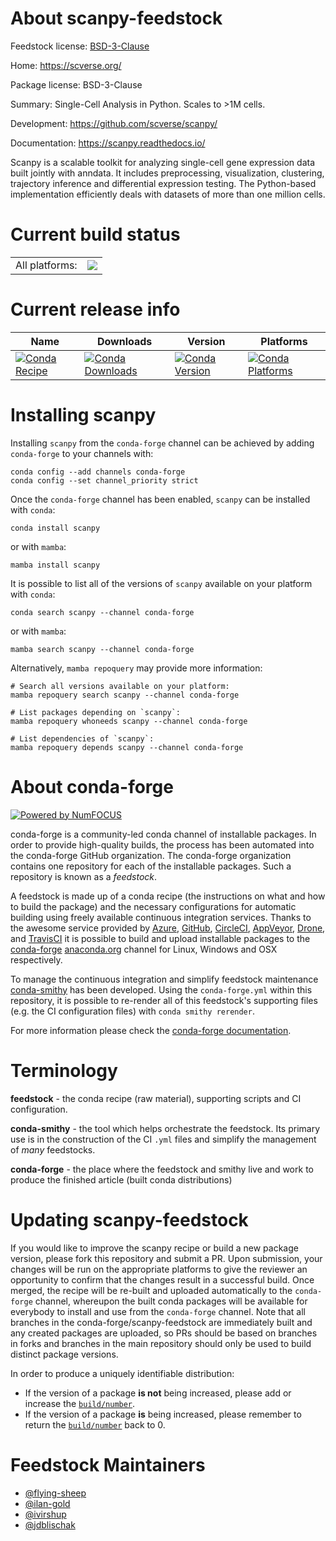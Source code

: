About scanpy-feedstock
======================

Feedstock license: [BSD-3-Clause](https://github.com/conda-forge/scanpy-feedstock/blob/main/LICENSE.txt)

Home: https://scverse.org/

Package license: BSD-3-Clause

Summary: Single-Cell Analysis in Python. Scales to >1M cells.

Development: https://github.com/scverse/scanpy/

Documentation: https://scanpy.readthedocs.io/

Scanpy is a scalable toolkit for analyzing single-cell gene expression data built jointly with anndata.
It includes preprocessing, visualization, clustering, trajectory inference and differential expression testing.
The Python-based implementation efficiently deals with datasets of more than one million cells.


Current build status
====================


<table><tr><td>All platforms:</td>
    <td>
      <a href="https://dev.azure.com/conda-forge/feedstock-builds/_build/latest?definitionId=13044&branchName=main">
        <img src="https://dev.azure.com/conda-forge/feedstock-builds/_apis/build/status/scanpy-feedstock?branchName=main">
      </a>
    </td>
  </tr>
</table>

Current release info
====================

| Name | Downloads | Version | Platforms |
| --- | --- | --- | --- |
| [![Conda Recipe](https://img.shields.io/badge/recipe-scanpy-green.svg)](https://anaconda.org/conda-forge/scanpy) | [![Conda Downloads](https://img.shields.io/conda/dn/conda-forge/scanpy.svg)](https://anaconda.org/conda-forge/scanpy) | [![Conda Version](https://img.shields.io/conda/vn/conda-forge/scanpy.svg)](https://anaconda.org/conda-forge/scanpy) | [![Conda Platforms](https://img.shields.io/conda/pn/conda-forge/scanpy.svg)](https://anaconda.org/conda-forge/scanpy) |

Installing scanpy
=================

Installing `scanpy` from the `conda-forge` channel can be achieved by adding `conda-forge` to your channels with:

```
conda config --add channels conda-forge
conda config --set channel_priority strict
```

Once the `conda-forge` channel has been enabled, `scanpy` can be installed with `conda`:

```
conda install scanpy
```

or with `mamba`:

```
mamba install scanpy
```

It is possible to list all of the versions of `scanpy` available on your platform with `conda`:

```
conda search scanpy --channel conda-forge
```

or with `mamba`:

```
mamba search scanpy --channel conda-forge
```

Alternatively, `mamba repoquery` may provide more information:

```
# Search all versions available on your platform:
mamba repoquery search scanpy --channel conda-forge

# List packages depending on `scanpy`:
mamba repoquery whoneeds scanpy --channel conda-forge

# List dependencies of `scanpy`:
mamba repoquery depends scanpy --channel conda-forge
```


About conda-forge
=================

[![Powered by
NumFOCUS](https://img.shields.io/badge/powered%20by-NumFOCUS-orange.svg?style=flat&colorA=E1523D&colorB=007D8A)](https://numfocus.org)

conda-forge is a community-led conda channel of installable packages.
In order to provide high-quality builds, the process has been automated into the
conda-forge GitHub organization. The conda-forge organization contains one repository
for each of the installable packages. Such a repository is known as a *feedstock*.

A feedstock is made up of a conda recipe (the instructions on what and how to build
the package) and the necessary configurations for automatic building using freely
available continuous integration services. Thanks to the awesome service provided by
[Azure](https://azure.microsoft.com/en-us/services/devops/), [GitHub](https://github.com/),
[CircleCI](https://circleci.com/), [AppVeyor](https://www.appveyor.com/),
[Drone](https://cloud.drone.io/welcome), and [TravisCI](https://travis-ci.com/)
it is possible to build and upload installable packages to the
[conda-forge](https://anaconda.org/conda-forge) [anaconda.org](https://anaconda.org/)
channel for Linux, Windows and OSX respectively.

To manage the continuous integration and simplify feedstock maintenance
[conda-smithy](https://github.com/conda-forge/conda-smithy) has been developed.
Using the ``conda-forge.yml`` within this repository, it is possible to re-render all of
this feedstock's supporting files (e.g. the CI configuration files) with ``conda smithy rerender``.

For more information please check the [conda-forge documentation](https://conda-forge.org/docs/).

Terminology
===========

**feedstock** - the conda recipe (raw material), supporting scripts and CI configuration.

**conda-smithy** - the tool which helps orchestrate the feedstock.
                   Its primary use is in the construction of the CI ``.yml`` files
                   and simplify the management of *many* feedstocks.

**conda-forge** - the place where the feedstock and smithy live and work to
                  produce the finished article (built conda distributions)


Updating scanpy-feedstock
=========================

If you would like to improve the scanpy recipe or build a new
package version, please fork this repository and submit a PR. Upon submission,
your changes will be run on the appropriate platforms to give the reviewer an
opportunity to confirm that the changes result in a successful build. Once
merged, the recipe will be re-built and uploaded automatically to the
`conda-forge` channel, whereupon the built conda packages will be available for
everybody to install and use from the `conda-forge` channel.
Note that all branches in the conda-forge/scanpy-feedstock are
immediately built and any created packages are uploaded, so PRs should be based
on branches in forks and branches in the main repository should only be used to
build distinct package versions.

In order to produce a uniquely identifiable distribution:
 * If the version of a package **is not** being increased, please add or increase
   the [``build/number``](https://docs.conda.io/projects/conda-build/en/latest/resources/define-metadata.html#build-number-and-string).
 * If the version of a package **is** being increased, please remember to return
   the [``build/number``](https://docs.conda.io/projects/conda-build/en/latest/resources/define-metadata.html#build-number-and-string)
   back to 0.

Feedstock Maintainers
=====================

* [@flying-sheep](https://github.com/flying-sheep/)
* [@ilan-gold](https://github.com/ilan-gold/)
* [@ivirshup](https://github.com/ivirshup/)
* [@jdblischak](https://github.com/jdblischak/)

